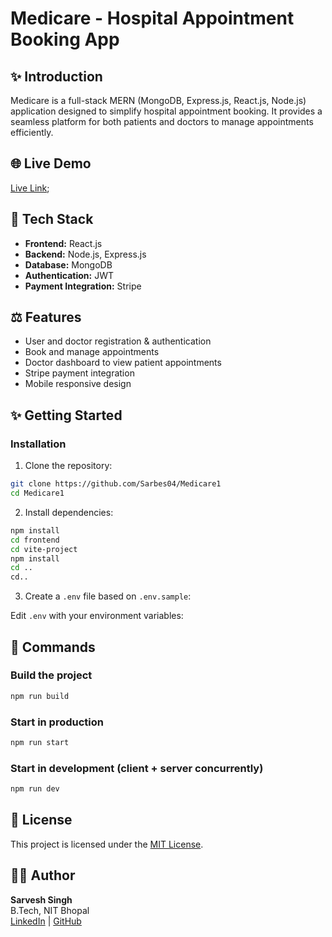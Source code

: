 # Medicare - Hospital Appointment Booking App

## ✨ Introduction

Medicare is a full-stack MERN (MongoDB, Express.js, React.js, Node.js) application designed to simplify hospital appointment booking. It provides a seamless platform for both patients and doctors to manage appointments efficiently.

## 🌐 Live Demo

[Live Link](https://medicare1-qhli.onrender.com/);

## 📆 Tech Stack

- **Frontend:** React.js
- **Backend:** Node.js, Express.js
- **Database:** MongoDB
- **Authentication:** JWT
- **Payment Integration:** Stripe

## ⚖️ Features

- User and doctor registration & authentication
- Book and manage appointments
- Doctor dashboard to view patient appointments
- Stripe payment integration
- Mobile responsive design

## ✨ Getting Started

### Installation

1. Clone the repository:

```bash
git clone https://github.com/Sarbes04/Medicare1
cd Medicare1
```

2. Install dependencies:

```bash
npm install
cd frontend
cd vite-project
npm install
cd ..
cd..
```

3. Create a `.env` file based on `.env.sample`:

Edit `.env` with your environment variables:

## 🚀 Commands

### Build the project

```bash
npm run build
```

### Start in production

```bash
npm run start
```

### Start in development (client + server concurrently)

```bash
npm run dev
```

## 📄 License

This project is licensed under the [MIT License](LICENSE).

## 👨‍💻 Author

**Sarvesh Singh**\
B.Tech, NIT Bhopal\
[LinkedIn](https://www.linkedin.com/in/sarvesh-singh-161550223/) | [GitHub](https://github.com/sarveshsingh6263)

